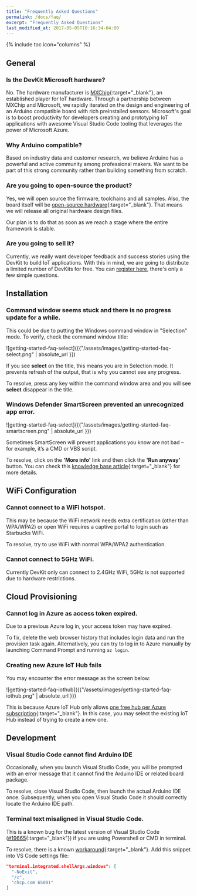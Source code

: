 ```yaml
---
title: "Frequently Asked Questions"
permalink: /docs/faq/
excerpt: "Frequently Asked Questions"
last_modified_at: 2017-05-05T10:16:34-04:00
---
```


{% include toc icon="columns" %}

## General

### Is the DevKit Microsoft hardware?

No. The hardware manufacturer is [MXChip](http://www.mxchip.com){:target="_blank"}, an established player for IoT hardware. Through a partnership between MXChip and Microsoft, we rapidly iterated on the design and engineering of an Arduino compatible board with rich preinstalled sensors. Microsoft's goal is to boost productivity for developers creating and prototyping IoT applications with awesome Visual Studio Code tooling that leverages the power of Microsoft Azure.

### Why Arduino compatible?

Based on industry data and customer research, we believe Arduino has a powerful and active community among professional makers. We want to be part of this strong community rather than building something from scratch.

### Are you going to open-source the product?

Yes, we will open source the firmware, toolchains and all samples. Also, the board itself will be [open-source hardware](https://www.arduino.cc/en/Main/FAQ#toc3){:target="_blank"}. That means we will release all original hardware design files.

Our plan is to do that as soon as we reach a stage where the entire framework is stable.

### Are you going to sell it?

Currently, we really want developer feedback and success stories using the DevKit to build IoT applications. With this in mind, we are going to distribute a limited number of DevKits for free. You can [register here](https://blogs.msdn.microsoft.com/iotdev/devkit-contact/), there's only a few simple questions.

## Installation

### Command window seems stuck and there is no progress update for a while.

This could be due to putting the Windows command window in "Selection" mode. To verify, check the command window title:

![getting-started-faq-select]({{"/assets/images/getting-started-faq-select.png" | absolute_url }})

If you see **select** on the title, this means you are in Selection mode. It prevents refresh of the output, that is why you cannot see any progress.

To resolve, press any key within the command window area and you will see **select** disappear in the title.

### Windows Defender SmartScreen prevented an unrecognized app error.

![getting-started-faq-select]({{"/assets/images/getting-started-faq-smartscreen.png" | absolute_url }})

Sometimes SmartScreen will prevent applications you know are not bad – for example, it’s a CMD or VBS script.

To resolve, click on the **'More info'** link and then click the **'Run anyway'** button. You can check this [knowledge base article](https://www.itsupportguides.com/knowledge-base/windows-10/windows-defender-smartscreen-prevented-an-unrecognized-app-error/){:target="_blank"} for more details.

## WiFi Configuration

### Cannot connect to a WiFi hotspot.

This may be because the WiFi network needs extra certification (other than WPA/WPA2) or open WiFi requires a captive portal to login such as Starbucks WiFi.

To resolve, try to use WiFi with normal WPA/WPA2 authentication.

### Cannot connect to 5GHz WiFi.

Currently DevKit only can connect to 2.4GHz WiFi, 5GHz is not supported due to hardware restrictions.

## Cloud Provisioning

### Cannot log in Azure as access token expired.

Due to a previous Azure log in, your access token may have expired. 

To fix, delete the web browser history that includes login data and run the provision task again. Alternatively, you can try to log in to Azure manually by launching Command Prompt and running `az login`.

### Creating new Azure IoT Hub fails

You may encounter the error message as the screen below:

![getting-started-faq-iothub]({{"/assets/images/getting-started-faq-iothub.png" | absolute_url }})

This is because Azure IoT Hub only allows [one free hub per Azure subscription](https://docs.microsoft.com/en-us/azure/iot-hub/iot-hub-create-through-portal){:target="_blank"}. In this case, you may select the existing IoT Hub instead of trying to create a new one.

## Development

### Visual Studio Code cannot find Arduino IDE

Occasionally, when you launch Visual Studio Code, you will be prompted with an error message that it cannot find the Arduino IDE or related board package.

To resolve, close Visual Studio Code, then launch the actual Arduino IDE once. Subsequently, when you open Visual Studio Code it should correctly locate the Arduino IDE path.

### Terminal text misaligned in Visual Studio Code.

This is a known bug for the latest version of Visual Studio Code ([#19665](https://github.com/Microsoft/vscode/issues/19665){:target="_blank"}) if you are using Powershell or CMD in terminal.

To resolve, there is a known [workaround](https://github.com/Microsoft/vscode/issues/19665#issuecomment-294536524){:target="_blank"}. Add this snippet into VS Code settings file:

```json
"terminal.integrated.shellArgs.windows": [
  "-NoExit",
  "/c",
  "chcp.com 65001"
]
```

